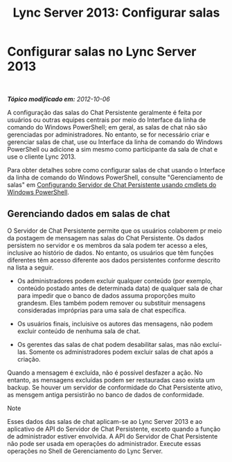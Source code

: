 ﻿---
title: 'Lync Server 2013: Configurar salas'
TOCTitle: Configurar salas
ms:assetid: 8956bd2c-c863-4704-bc65-5c0d83556258
ms:mtpsurl: https://technet.microsoft.com/pt-br/library/JJ205067(v=OCS.15)
ms:contentKeyID: 49307384
ms.date: 05/19/2016
mtps_version: v=OCS.15
ms.translationtype: HT
---

# Configurar salas no Lync Server 2013

 

_**Tópico modificado em:** 2012-10-06_

A configuração das salas do Chat Persistente geralmente é feita por usuários ou outras equipes centrais por meio do Interface da linha de comando do Windows PowerShell; em geral, as salas de chat não são gerenciadas por administradores. No entanto, se for necessário criar e gerenciar salas de chat, use ou Interface da linha de comando do Windows PowerShell ou adicione a sim mesmo como participante da sala de chat e use o cliente Lync 2013.

Para obter detalhes sobre como configurar salas de chat usando o Interface da linha de comando do Windows PowerShell, consulte "Gerenciamento de salas" em [Configurando Servidor de Chat Persistente usando cmdlets do Windows PowerShell](configuring-persistent-chat-server-by-using-windows-powershell-cmdlets.md).

## Gerenciando dados em salas de chat

O Servidor de Chat Persistente permite que os usuários colaborem pr meio da postagem de mensagem nas salas do Chat Persistente. Os dados persistem no servidor e os membros da sala podem ter acesso a eles, inclusive ao histório de dados. No entanto, os usuários que têm funções diferentes têm acesso diferente aos dados persistentes conforme descrito na lista a seguir.

  - Os administradores podem excluir qualquer conteúdo (por exemplo, conteúdo postado antes de determinada data) de qualquer sala de char para impedir que o banco de dados assuma proporções muito grandesm. Eles também podem remover ou substituir mensagens consideradas impróprias para uma sala de chat específica.

  - Os usuários finais, incluisive os autores das mensagens, não podem excluir conteúdo de nenhuma sala de chat.

  - Os gerentes das salas de chat podem desabilitar salas, mas não excluí-las. Somente os administradores podem excluir salas de chat após a criação.

Quando a mensagem é excluída, não é possível desfazer a ação. No entanto, as mensagens excluídas podem ser restauradas caso exista um backup. Se houver um servidor de conformidade do Chat Persistente ativo, as mensgem antiga persistirão no banco de dados de conformidade.

> [!NOTE]  
> Esses dados das salas de chat aplicam-se ao Lync Server 2013 e ao aplicativo de API do Servidor de Chat Persistente, exceto quando a função de administrador estiver envolvida. A API do Servidor de Chat Persistente não pode ser usada em operações do administrador. Execute essas operações no Shell de Gerenciamento do Lync Server.
